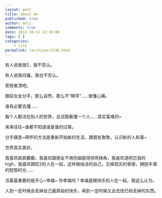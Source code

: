 ```yaml
---
layout: post
title: about me
published: true
author: moli
comments: true
date: 2012-10-11 12:10:08
tags: [ ]
categories:
    - life
permalink: /archives/3195.html
---
```

有人说我很2，我不否认。

有人说我闷骚，我也不否认。

旁观者清吧。

跟前女友分手，那么自然，那么不“稀罕”……谁懂心痛。

谁有必要去懂……

每个人都活在别人的世界，总试图看懂一个人……其实蛮难的~

来来往往~谁都不知道谁是谁的过客。

分手痛苦~释怀的方法是重新开始新的生活，跟朋友聚聚，认识新的人和事~

世界其实美好。

我喜欢疯疯癫癫，我喜欢跟朋友不用伤脑筋得拐弯抹角，我喜欢酒吧忘我的high，我喜欢跟犯2的人在一起，这样做纯洁的自己，忘掉现实的骨感，拥抱丰满的短暂时光……

活着最重要的是开心~幸福~ 你幸福吗？幸福是跟快乐的人在一起。我这么认为。

人到一定时候会丢掉自己最原始的快乐，再到一定时候又会去找已经丢掉的东西。
